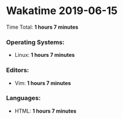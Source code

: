 # Wakatime 2019-06-15

Time Total: **1 hours 7 minutes**

### Operating Systems:
- Linux: **1 hours 7 minutes** 

### Editors:
- Vim: **1 hours 7 minutes** 

### Languages:
- HTML: **1 hours 7 minutes** 

